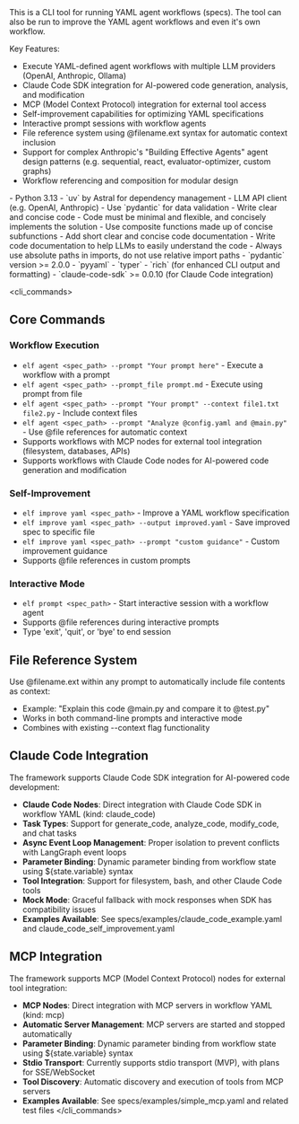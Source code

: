 <overview>
This is a CLI tool for running YAML agent workflows (specs).
The tool can also be run to improve the YAML agent workflows and even it's own workflow.

Key Features:
- Execute YAML-defined agent workflows with multiple LLM providers (OpenAI, Anthropic, Ollama)
- Claude Code SDK integration for AI-powered code generation, analysis, and modification
- MCP (Model Context Protocol) integration for external tool access
- Self-improvement capabilities for optimizing YAML specifications
- Interactive prompt sessions with workflow agents
- File reference system using @filename.ext syntax for automatic context inclusion
- Support for complex Anthropic's "Building Effective Agents" agent design patterns (e.g. sequential, react, evaluator-optimizer, custom graphs)
- Workflow referencing and composition for modular design
</overview>

<requirements>
- Python 3.13
- `uv` by Astral for dependency management
- LLM API client (e.g. OpenAI, Anthropic)
- Use `pydantic` for data validation
</requirements>

<implementation>
- Write clear and concise code
- Code must be minimal and flexible, and concisely implements the solution
- Use composite functions made up of concise subfunctions
- Add short clear and concise code documentation
- Write code documentation to help LLMs to easily understand the code
- Always use absolute paths in imports, do not use relative import paths
</implementation>

<dependencies>
- `pydantic` version >= 2.0.0
- `pyyaml`
- `typer`
- `rich` (for enhanced CLI output and formatting)
- `claude-code-sdk` >= 0.0.10 (for Claude Code integration)
</dependencies>

<cli_commands>
## Core Commands

### Workflow Execution
- `elf agent <spec_path> --prompt "Your prompt here"` - Execute a workflow with a prompt
- `elf agent <spec_path> --prompt_file prompt.md` - Execute using prompt from file
- `elf agent <spec_path> --prompt "Your prompt" --context file1.txt file2.py` - Include context files
- `elf agent <spec_path> --prompt "Analyze @config.yaml and @main.py"` - Use @file references for automatic context
- Supports workflows with MCP nodes for external tool integration (filesystem, databases, APIs)
- Supports workflows with Claude Code nodes for AI-powered code generation and modification

### Self-Improvement
- `elf improve yaml <spec_path>` - Improve a YAML workflow specification
- `elf improve yaml <spec_path> --output improved.yaml` - Save improved spec to specific file
- `elf improve yaml <spec_path> --prompt "custom guidance"` - Custom improvement guidance
- Supports @file references in custom prompts

### Interactive Mode
- `elf prompt <spec_path>` - Start interactive session with a workflow agent
- Supports @file references during interactive prompts
- Type 'exit', 'quit', or 'bye' to end session

## File Reference System
Use @filename.ext within any prompt to automatically include file contents as context:
- Example: "Explain this code @main.py and compare it to @test.py"
- Works in both command-line prompts and interactive mode
- Combines with existing --context flag functionality

## Claude Code Integration
The framework supports Claude Code SDK integration for AI-powered code development:
- **Claude Code Nodes**: Direct integration with Claude Code SDK in workflow YAML (kind: claude_code)
- **Task Types**: Support for generate_code, analyze_code, modify_code, and chat tasks
- **Async Event Loop Management**: Proper isolation to prevent conflicts with LangGraph event loops
- **Parameter Binding**: Dynamic parameter binding from workflow state using ${state.variable} syntax
- **Tool Integration**: Support for filesystem, bash, and other Claude Code tools
- **Mock Mode**: Graceful fallback with mock responses when SDK has compatibility issues
- **Examples Available**: See specs/examples/claude_code_example.yaml and claude_code_self_improvement.yaml

## MCP Integration
The framework supports MCP (Model Context Protocol) nodes for external tool integration:
- **MCP Nodes**: Direct integration with MCP servers in workflow YAML (kind: mcp)
- **Automatic Server Management**: MCP servers are started and stopped automatically
- **Parameter Binding**: Dynamic parameter binding from workflow state using ${state.variable} syntax
- **Stdio Transport**: Currently supports stdio transport (MVP), with plans for SSE/WebSocket
- **Tool Discovery**: Automatic discovery and execution of tools from MCP servers
- **Examples Available**: See specs/examples/simple_mcp.yaml and related test files
</cli_commands>
